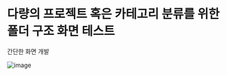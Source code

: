 <h1>다량의 프로젝트 혹은 카테고리 분류를 위한 폴더 구조 화면 테스트</h1>

<p>간단한 화면 개발</p>

![image](https://github.com/user-attachments/assets/cb0332c3-5391-47ea-be38-22b4f805c006)
